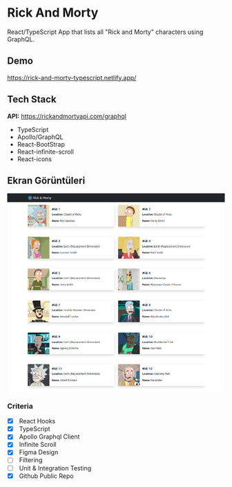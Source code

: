 
# Rick And Morty

React/TypeScript App that lists all "Rick and Morty" characters using GraphQL.

## Demo

https://rick-and-morty-typescript.netlify.app/

  ## Tech Stack

**API:** https://rickandmortyapi.com/graphql

- TypeScript
- Apollo/GraphQL
- React-BootStrap
- React-infinite-scroll
- React-icons

  
## Ekran Görüntüleri

![Uygulama Ekran Görüntüsü](screencapture.png)

  

### Criteria

- [x] &nbsp;React Hooks
- [x] &nbsp;TypeScript
- [x] &nbsp;Apollo Graphql Client 
- [x] &nbsp;Infinite Scroll
- [x] &nbsp;Figma Design
- [ ] &nbsp;Filtering
- [ ] &nbsp;Unit & Integration Testing
- [x] &nbsp;Github Public Repo
